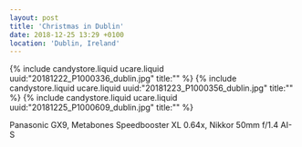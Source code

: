 ```yaml
---
layout: post
title: 'Christmas in Dublin'
date: 2018-12-25 13:29 +0100
location: 'Dublin, Ireland'
---
```


{% include candystore.liquid ucare.liquid uuid:"20181222_P1000336_dublin.jpg" title:"" %}
{% include candystore.liquid ucare.liquid uuid:"20181223_P1000356_dublin.jpg" title:"" %}
{% include candystore.liquid ucare.liquid uuid:"20181225_P1000609_dublin.jpg" title:"" %}

Panasonic GX9, Metabones Speedbooster XL 0.64x, Nikkor 50mm f/1.4 AI-S
